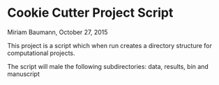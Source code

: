 # Cookie Cutter Project Script 
Miriam Baumann, October 27, 2015

This project is a script which when run creates a directory structure 
for computational projects.

The script will male the following subdirectories: data, results, bin 
and manuscript

